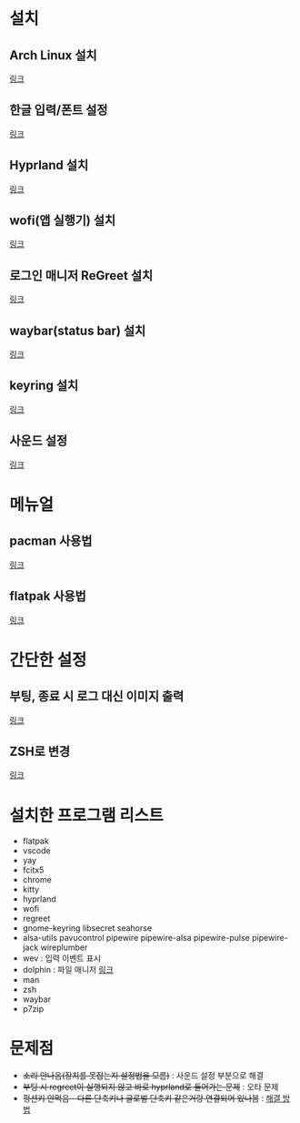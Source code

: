 # 설치
## Arch Linux 설치
[링크](./mdfiles/installLinux.md)

## 한글 입력/폰트 설정
[링크](./mdfiles/settingHangul.md)

## Hyprland 설치
[링크](./mdfiles/installHyprland.md)

## wofi(앱 실행기) 설치
[링크](./mdfiles/installWofi.md)

## 로그인 매니저 ReGreet 설치
[링크](./mdfiles/installRegreet.md)

## waybar(status bar) 설치
[링크](./mdfiles/installWaybar.md)

## keyring 설치
[링크](./mdfiles/installKeyring.md)

## 사운드 설정
[링크](./mdfiles/settingSound.md)

# 메뉴얼
## pacman 사용법
[링크](./mdfiles/manual/pacmanManual.md)

## flatpak 사용법
[링크](./mdfiles/manual/flatpakManual.md)

# 간단한 설정
## 부팅, 종료 시 로그 대신 이미지 출력
[링크](./mdfiles/)
## ZSH로 변경
[링크](./mdfiles/settings/zsh.md)

# 설치한 프로그램 리스트
* flatpak
* vscode
* yay
* fcitx5
* chrome
* kitty
* hyprland
* wofi
* regreet
* gnome-keyring libsecret seahorse
* alsa-utils pavucontrol pipewire pipewire-alsa pipewire-pulse pipewire-jack wireplumber
* wev : 입력 이벤트 표시
* dolphin : 파일 매니저 [링크](./mdfiles/manual/dolphinManual.md)
* man
* zsh
* waybar
* p7zip

# 문제점
* ~~소리 안나옴(장치를 못잡는지 설정법을 모름)~~ : 사운드 설정 부분으로 해결
* ~~부팅 시 regreet이 실행되지 않고 바로 hyprland로 들어가는 문제~~ : 오타 문제
* ~~펑션키 안먹음 - 다른 단축키나 글로벌 단축키 같은거랑 연결되어 있나봄~~ : [해결 방법](./mdfiles/solutions/functionkeyError.md)

